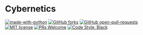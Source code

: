# Cybernetics

<p align="center">

[![made-with-python](https://img.shields.io/badge/Made%20with-Python-1f425f.svg)](https://www.python.org/)
[![GitHub forks](https://badgen.net/github/forks/Cybernetics-Society-21-22/Bot/)](https://GitHub.com/Cybernetics-Society-21-22/Bot/network/)
[![GitHub open-pull-requests](https://badgen.net/github/open-prs/Cybernetics-Society-21-22/Bot)](https://github.com/Cybernetics-Society-21-22/Bot/pulls?q=is%3Aopen)
[![MIT license](https://img.shields.io/badge/License-MIT-blue.svg)](https://lbesson.mit-license.org/)
[![PRs Welcome](https://img.shields.io/badge/PRs-welcome-brightgreen.svg)](http://makeapullrequest.com)
[![Code Style: Black](https://img.shields.io/badge/code%20style-black-000000.svg)](https://github.com/psf/black)

</p>
